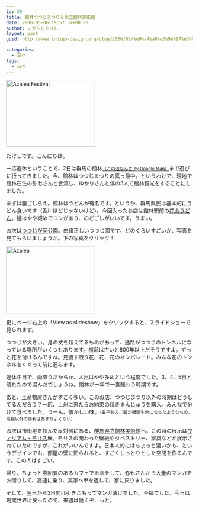```yaml
---
id: 39
title: 館林つつじまつりと県立館林美術館
date: 2006-05-06T19:57:37+00:00
author: いがらしたけし
layout: post
guid: http://www.indigo-design.org/blog/2006/05/%e9%a4%a8%e6%9e%97%e3%81%a4%e3%81%a4%e3%81%98%e3%81%be%e3%81%a4%e3%82%8a%e3%81%a8%e7%9c%8c%e7%ab%8b%e9%a4%a8%e6%9e%97%e7%be%8e%e8%a1%93%e9%a4%a8/

categories:
  - 日々
tags:
  - 日々
---
```

[<img src="http://static.flickr.com/55/139254469_9161659c95_m.jpg" width="240" height="180" alt="Azalea Festival" border="0" />](http://www.flickr.com/photos/takeshi81/139254469/ "Photo Sharing")
  
たけしです。こんにちは。
  
一応連休ということで、2日は群馬の館林<span style="font-size: smaller"><a href="http://www.google.co.jp/maphp?hl=ja&q=%E9%A4%A8%E6%9E%97&ll=36.248703,139.526367&spn=4.128118,9.667969&om=1" target="_blank">（この辺なんさ by Google Map）</a></span>まで遊びに行ってきました。今、館林はつつじまつりの真っ最中。というわけで、現地で館林在住の弥七さんと合流し、ゆかりさんと僕の3人で館林観光をすることにしました。

<!--more-->


  
まずは腹ごしらえ。館林はうどんが有名です。というか、群馬県民は基本的にうどん食いです（香川ほどじゃないけど）。今回入ったお店は館林駅前の<a href="http://www.rakuten.co.jp/hanayama/" target="_blank">花山うどん</a>。麺はやや細めでコシがあり、のどごしがいいです。うまい。
  
お次は<a href="http://www.city.tatebayashi.gunma.jp/tsutsuji/" target="_blank">つつじが岡公園</a>。由緒正しいつつじ園です。どのくらいすごいか、写真を見てもらいましょうか。下の写真をクリック！
  
<a href="http://www.flickr.com/photos/takeshi81/sets/72057594126818254/" title="Photo Sharing" target="_blank" class="broken_link"><img src="http://static.flickr.com/49/141250555_cf095ac5f6_m.jpg" width="240" height="180" alt="Azalea" border="0" /></a>
  
更にページ右上の「View as slideshow」をクリックすると、スライドショーで見られます。
  
つつじが大きい。身の丈を超えてるものがあって、通路がつつじのトンネルになっている場所がいくつもあります。樹齢は古いと800年以上だそうですよ。ずっと花を付けるんですね。見渡す限り花、花、花のオンパレード。みんな花のトンネルをくぐって前に進みます。
  
連休中日で、雨降りだからか、人出はやや多めという程度でした。3、4、5日と晴れたので混んだでしょうね。館林が一年で一番賑わう時期です。
  
あと、土産物屋さんがすごく多い。このお店、つつじまつり以外の時期はどうしてるんだろう？一応、上州に来たらお約束の<a href="http://www.yakimanju7.shop-site.jp/" target="_blank" class="broken_link">焼きまんじゅう</a>を購入。みんなで分けて食べました。うーん、懐かしい味。<span style="font-size: smaller">（五平餅のご飯が饅頭生地になったようなもの。県民以外の評判はあまりよくない）</span>
  
お次は市街地を挟んで反対側にある、<a href="http://www.gmat.gsn.ed.jp/" target="_blank">群馬県立館林美術館</a>へ。この時の展示は<a href="http://www2s.biglobe.ne.jp/~nobuhiko/William_Morris.htm" target="_blank" class="broken_link">ウィリアム・モリス</a>展。モリスの関わった壁紙やタペストリー、家具などが展示されていたのですが、これがいいんですよ。日本人的にはちょっと濃いかも、というデザインでも、部屋の壁に貼られると、すごくしっとりとした空間を作るんです。この人はすごい。
  
帰り、ちょっと雰囲気のあるカフェでお茶をして、弥七さんから大量のマンガをお借りして、高速に乗り、実家へ車を返して、家に戻りました。
  
そして、翌日から3日間は引きこもってマンガ漬けでした。至福でした。今日は現実世界に戻ったので、来週は働くぞ、っと。
